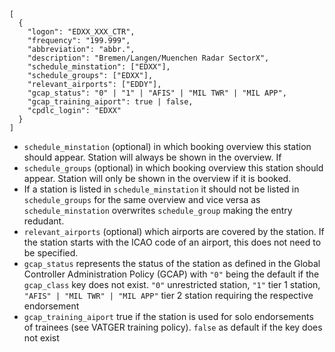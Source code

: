 ```
[
  {
    "logon": "EDXX_XXX_CTR",
    "frequency": "199.999",
    "abbreviation": "abbr.",
    "description": "Bremen/Langen/Muenchen Radar SectorX",
    "schedule_minstation": ["EDXX"],
    "schedule_groups": ["EDXX"],
    "relevant_airports": ["EDDY"],
    "gcap_status": "0" | "1" | "AFIS" | "MIL TWR" | "MIL APP",
    "gcap_training_aiport": true | false,
    "cpdlc_login": "EDXX"
  }
]
```

- `schedule_minstation` (optional) in which booking overview this station should appear. Station will always be shown in the overview. If
- `schedule_groups` (optional) in which booking overview this station should appear. Station will only be shown in the overview if it is booked.
- If a station is listed in `schedule_minstation` it should not be listed in `schedule_groups` for the same overview and vice versa as `schedule_minstation` overwrites `schedule_group` making the entry redudant.
- `relevant_airports` (optional) which airports are covered by the station. If the station starts with the ICAO code of an airport, this does not need to be specified.
- `gcap_status` represents the status of the station as defined in the Global Controller Administration Policy (GCAP) with `"0"` being the default if the `gcap_class` key does not exist. `"0"` unrestricted station, `"1"` tier 1 station, `"AFIS" | "MIL TWR" | "MIL APP"` tier 2 station requiring the respective endorsement
- `gcap_training_aiport` true if the station is used for solo endorsements of trainees (see VATGER training policy). `false` as default if the key does not exist
